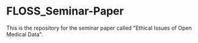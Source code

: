 # FLOSS_Seminar-Paper

This is the repository for the seminar paper called "Ethical Issues of Open Medical Data". 
